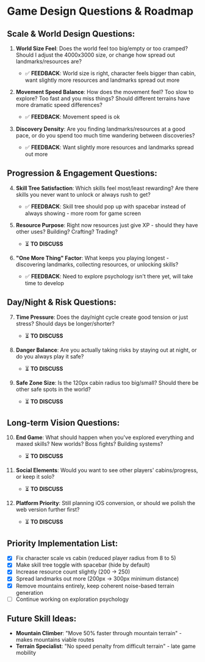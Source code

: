 # Game Design Questions & Roadmap

## Scale & World Design Questions:
1. **World Size Feel**: Does the world feel too big/empty or too cramped? Should I adjust the 4000x3000 size, or change how spread out landmarks/resources are?
   - ✅ **FEEDBACK**: World size is right, character feels bigger than cabin, want slightly more resources and landmarks spread out more

2. **Movement Speed Balance**: How does the movement feel? Too slow to explore? Too fast and you miss things? Should different terrains have more dramatic speed differences?
   - ✅ **FEEDBACK**: Movement speed is ok

3. **Discovery Density**: Are you finding landmarks/resources at a good pace, or do you spend too much time wandering between discoveries?
   - ✅ **FEEDBACK**: Want slightly more resources and landmarks spread out more

## Progression & Engagement Questions:
4. **Skill Tree Satisfaction**: Which skills feel most/least rewarding? Are there skills you never want to unlock or always rush to get?
   - ✅ **FEEDBACK**: Skill tree should pop up with spacebar instead of always showing - more room for game screen

5. **Resource Purpose**: Right now resources just give XP - should they have other uses? Building? Crafting? Trading?
   - ⏳ **TO DISCUSS**

6. **"One More Thing" Factor**: What keeps you playing longest - discovering landmarks, collecting resources, or unlocking skills?
   - ✅ **FEEDBACK**: Need to explore psychology isn't there yet, will take time to develop

## Day/Night & Risk Questions:
7. **Time Pressure**: Does the day/night cycle create good tension or just stress? Should days be longer/shorter?
   - ⏳ **TO DISCUSS**

8. **Danger Balance**: Are you actually taking risks by staying out at night, or do you always play it safe?
   - ⏳ **TO DISCUSS**

9. **Safe Zone Size**: Is the 120px cabin radius too big/small? Should there be other safe spots in the world?
   - ⏳ **TO DISCUSS**

## Long-term Vision Questions:
10. **End Game**: What should happen when you've explored everything and maxed skills? New worlds? Boss fights? Building systems?
    - ⏳ **TO DISCUSS**

11. **Social Elements**: Would you want to see other players' cabins/progress, or keep it solo?
    - ⏳ **TO DISCUSS**

12. **Platform Priority**: Still planning iOS conversion, or should we polish the web version further first?
    - ⏳ **TO DISCUSS**

## Priority Implementation List:
- [x] Fix character scale vs cabin (reduced player radius from 8 to 5)
- [x] Make skill tree toggle with spacebar (hide by default)
- [x] Increase resource count slightly (200 → 250)
- [x] Spread landmarks out more (200px → 300px minimum distance)
- [x] Remove mountains entirely, keep coherent noise-based terrain generation
- [ ] Continue working on exploration psychology

## Future Skill Ideas:
- **Mountain Climber**: "Move 50% faster through mountain terrain" - makes mountains viable routes
- **Terrain Specialist**: "No speed penalty from difficult terrain" - late game mobility 